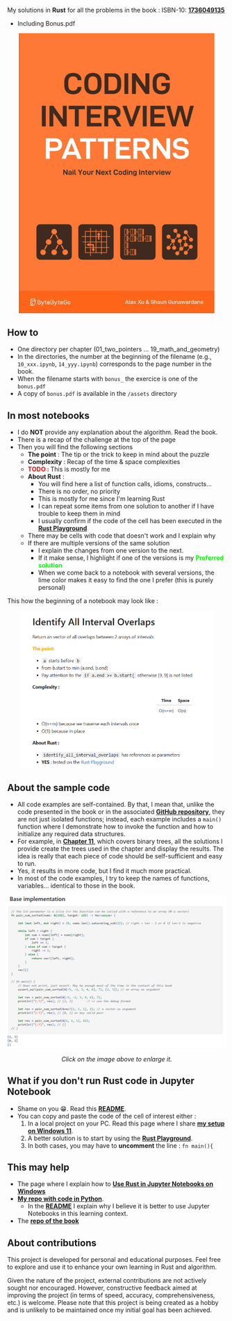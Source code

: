 My solutions in **Rust** for all the problems in the book : ISBN-10: [**1736049135**](https://amzn.eu/d/e3MFYEf) 
* Including Bonus.pdf

<div align="center">
<img src="./assets/book_cover.png" alt="" width="450" loading="lazy"/>
</div>



## How to
* One directory per chapter (01_two_pointers ... 19_math_and_geometry)
* In the directories, the number at the beginning of the filename (e.g., ``10_xxx.ipynb``, ``14_yyy.ipynb``) corresponds to the page number in the book.
* When the filename starts with `bonus_` the exercice is one of the ``bonus.pdf`` 
* A copy of ``bonus.pdf`` is available in the ``/assets`` directory
 




## In most notebooks
* I do **NOT** provide any explanation about the algorithm. Read the book.
* There is a recap of the challenge at the top of the page
* Then you will find the following sections
    * **The point** : The tip or the trick to keep in mind about the puzzle
    * **Complexity** : Recap of the time & space complexities
    * <span style="color:red"><b>TODO : </b></span>  This is mostly for me
    * **About Rust** :
        * You will find here a list of function calls, idioms, constructs...
        * There is no order, no priority
        * This is mostly for me since I'm learning Rust
        * I can repeat some items from one solution to another if I have trouble to keep them in mind
        * I usually confirm if the code of the cell has been executed in the [**Rust Playground**](https://play.rust-lang.org/)
    * There may be cells with code that doesn't work and I explain why
    * If there are multiple versions of the same solution 
        * I explain the changes from one version to the next.
        * If it make sense, I highlight if one of the versions is my <span style="color:lime"><b>Preferred solution</b></span>
        * When we come back to a notebook with several versions, the lime color makes it easy to find the one I prefer (this is purely personal)

This how the beginning of a notebook may look like :

<div align="center">
<img src="./assets/exercice_header.png" alt="" width="450" loading="lazy"/>
</div>

## About the sample code
* All code examples are self-contained. By that, I mean that, unlike the code presented in the book or in the associated [**GitHub repository**](https://github.com/ByteByteGoHq/coding-interview-patterns), they are not just isolated functions; instead, each example includes a ``main()`` function where I demonstrate how to invoke the function and how to initialize any required data structures. 
* For example, in [**Chapter 11**](https://github.com/40tude/rust_coding_interview/tree/main/11_trees), which covers binary trees, all the solutions I provide create the trees used in the chapter and display the results. The idea is really that each piece of code should be self-sufficient and easy to run.
* Yes, it results in more code, but I find it much more practical.
* In most of the code examples, I try to keep the names of functions, variables... identical to those in the book.

<div align="center">
<img src="./assets/cell.png" alt="" width="900" loading="lazy"/>
<p><i>Click on the image above to enlarge it.</i></p>
</div>


## What if you don't run Rust code in Jupyter Notebook
* Shame on you 😁. Read this [**README**](https://github.com/40tude/py_coding_interview/blob/main/README.md).
* You can copy and paste the code of the cell of interest either :
    1. In a local project on your PC. Read this page where I share [**my setup on Windows 11**](https://www.40tude.fr/docs/06_programmation/rust/005_my_rust_setup_win11/my_rust_setup_win11.html).
    1. A better solution is to start by using the [**Rust Playground**](https://play.rust-lang.org/). 
    1. In both cases, you may have to **uncomment** the line : ``fn main(){`` 


## This may help
* The page where I explain how to [**Use Rust in Jupyter Notebooks on Windows**](https://www.40tude.fr/docs/06_programmation/rust/001_rust_jupyter/rust_jupyter.html)
* [**My repo with code in Python**](https://github.com/40tude/py_coding_interview). 
    * In the [**README**](https://github.com/40tude/py_coding_interview/blob/main/README.md) I explain why I believe it is better to use Jupyter Notebooks in this learning context.
* The [**repo of the book**](https://github.com/ByteByteGoHq/coding-interview-patterns)

## About contributions
This project is developed for personal and educational purposes. Feel free to explore and use it to enhance your own learning in Rust and algorithm.

Given the nature of the project, external contributions are not actively sought nor encouraged. However, constructive feedback aimed at improving the project (in terms of speed, accuracy, comprehensiveness, etc.) is welcome. Please note that this project is being created as a hobby and is unlikely to be maintained once my initial goal has been achieved.
